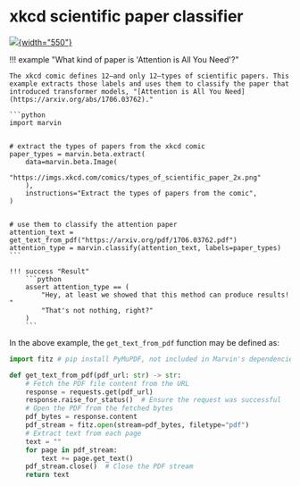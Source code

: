 # xkcd scientific paper classifier

[![](https://imgs.xkcd.com/comics/types_of_scientific_paper_2x.png){width="550"}](https://xkcd.com/2456/)


!!! example "What kind of paper is 'Attention is All You Need'?"

    The xkcd comic defines 12—and only 12—types of scientific papers. This example extracts those labels and uses them to classify the paper that introduced transformer models, "[Attention is All You Need](https://arxiv.org/abs/1706.03762)."

    ```python
    import marvin


    # extract the types of papers from the xkcd comic
    paper_types = marvin.beta.extract(
        data=marvin.beta.Image(
            "https://imgs.xkcd.com/comics/types_of_scientific_paper_2x.png"
        ), 
        instructions="Extract the types of papers from the comic",
    )

    
    # use them to classify the attention paper
    attention_text = get_text_from_pdf("https://arxiv.org/pdf/1706.03762.pdf")
    attention_type = marvin.classify(attention_text, labels=paper_types)
    ```

    !!! success "Result"
        ```python
        assert attention_type == (
            "Hey, at least we showed that this method can produce results! "
            "That's not nothing, right?"
        )
        ```

In the above example, the `get_text_from_pdf` function may be defined as:
```python
import fitz # pip install PyMuPDF, not included in Marvin's dependencies

def get_text_from_pdf(pdf_url: str) -> str:
    # Fetch the PDF file content from the URL
    response = requests.get(pdf_url)
    response.raise_for_status()  # Ensure the request was successful
    # Open the PDF from the fetched bytes
    pdf_bytes = response.content
    pdf_stream = fitz.open(stream=pdf_bytes, filetype="pdf")
    # Extract text from each page
    text = ""
    for page in pdf_stream:
        text += page.get_text()
    pdf_stream.close()  # Close the PDF stream
    return text
```